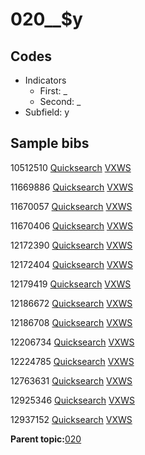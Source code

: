 # 020\_\_$y

## Codes

-   Indicators
    -   First: \_
    -   Second: \_
-   Subfield: y

## Sample bibs

10512510 [Quicksearch](https://search.library.yale.edu/catalog/10512510) [VXWS](http://prodorbis.library.yale.edu:7014/vxws/GetHoldingsService?bibId=10512510)

11669886 [Quicksearch](https://search.library.yale.edu/catalog/11669886) [VXWS](http://prodorbis.library.yale.edu:7014/vxws/GetHoldingsService?bibId=11669886)

11670057 [Quicksearch](https://search.library.yale.edu/catalog/11670057) [VXWS](http://prodorbis.library.yale.edu:7014/vxws/GetHoldingsService?bibId=11670057)

11670406 [Quicksearch](https://search.library.yale.edu/catalog/11670406) [VXWS](http://prodorbis.library.yale.edu:7014/vxws/GetHoldingsService?bibId=11670406)

12172390 [Quicksearch](https://search.library.yale.edu/catalog/12172390) [VXWS](http://prodorbis.library.yale.edu:7014/vxws/GetHoldingsService?bibId=12172390)

12172404 [Quicksearch](https://search.library.yale.edu/catalog/12172404) [VXWS](http://prodorbis.library.yale.edu:7014/vxws/GetHoldingsService?bibId=12172404)

12179419 [Quicksearch](https://search.library.yale.edu/catalog/12179419) [VXWS](http://prodorbis.library.yale.edu:7014/vxws/GetHoldingsService?bibId=12179419)

12186672 [Quicksearch](https://search.library.yale.edu/catalog/12186672) [VXWS](http://prodorbis.library.yale.edu:7014/vxws/GetHoldingsService?bibId=12186672)

12186708 [Quicksearch](https://search.library.yale.edu/catalog/12186708) [VXWS](http://prodorbis.library.yale.edu:7014/vxws/GetHoldingsService?bibId=12186708)

12206734 [Quicksearch](https://search.library.yale.edu/catalog/12206734) [VXWS](http://prodorbis.library.yale.edu:7014/vxws/GetHoldingsService?bibId=12206734)

12224785 [Quicksearch](https://search.library.yale.edu/catalog/12224785) [VXWS](http://prodorbis.library.yale.edu:7014/vxws/GetHoldingsService?bibId=12224785)

12763631 [Quicksearch](https://search.library.yale.edu/catalog/12763631) [VXWS](http://prodorbis.library.yale.edu:7014/vxws/GetHoldingsService?bibId=12763631)

12925346 [Quicksearch](https://search.library.yale.edu/catalog/12925346) [VXWS](http://prodorbis.library.yale.edu:7014/vxws/GetHoldingsService?bibId=12925346)

12937152 [Quicksearch](https://search.library.yale.edu/catalog/12937152) [VXWS](http://prodorbis.library.yale.edu:7014/vxws/GetHoldingsService?bibId=12937152)

**Parent topic:**[020](../../tags/020/020.md)


